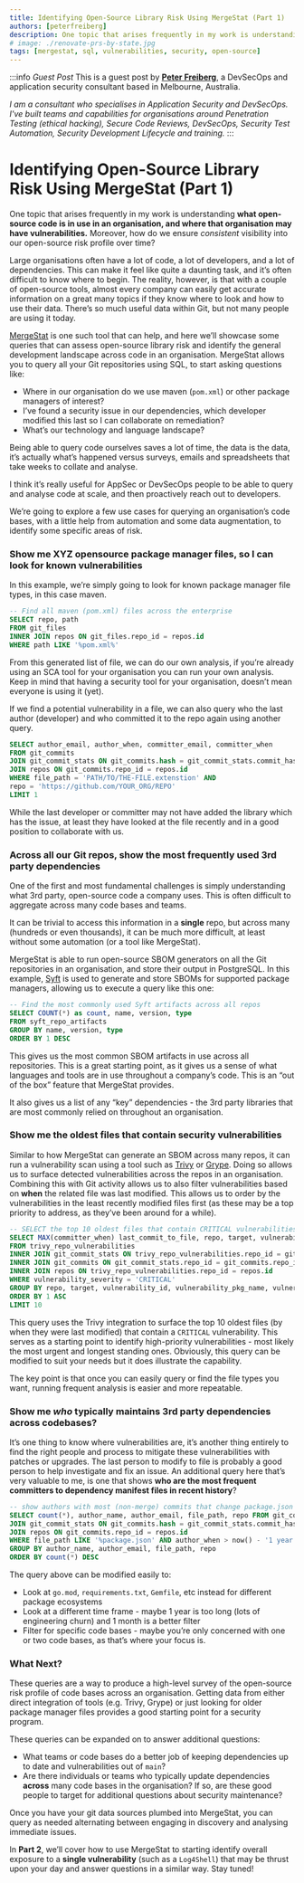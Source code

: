 ```yaml
---
title: Identifying Open-Source Library Risk Using MergeStat (Part 1)
authors: [peterfreiberg]
description: One topic that arises frequently in my work is understanding what open-source code is in use in an organisation, and where that organisation may have vulnerabilities. Moreover, how do we ensure consistent visibility into our open-source risk profile over time?
# image: ./renovate-prs-by-state.jpg
tags: [mergestat, sql, vulnerabilities, security, open-source]
---
```


:::info *Guest Post*
This is a guest post by [**Peter Freiberg**](https://www.linkedin.com/in/peterfreiberg/), a DevSecOps and application security consultant based in Melbourne, Australia.

*I am a consultant who specialises in Application Security and DevSecOps. I've built teams and capabilities for organisations around Penetration Testing (ethical hacking), Secure Code Reviews, DevSecOps, Security Test Automation, Security Development Lifecycle and training.*
:::

# Identifying Open-Source Library Risk Using MergeStat (Part 1)

One topic that arises frequently in my work is understanding **what open-source code is in use in an organisation, and where that organisation may have vulnerabilities.** Moreover, how do we ensure *consistent* visibility into our open-source risk profile over time?

Large organisations often have a lot of code, a lot of developers, and a lot of dependencies. This can make it feel like quite a daunting task, and it’s often difficult to know where to begin. The reality, however, is that with a couple of open-source tools, almost every company can easily get accurate information on a great many topics if they know where to look and how to use their data. There’s so much useful data within Git, but not many people are using it today. 

[MergeStat](https://github.com/mergestat/mergestat) is one such tool that can help, and here we’ll showcase some queries that can assess open-source library risk and identify the general development landscape across code in an organisation. MergeStat allows you to query all your Git repositories using SQL, to start asking questions like:

- Where in our organisation do we use maven (`pom.xml`) or other package managers of interest?
- I’ve found a security issue in our dependencies, which developer modified this last so I can collaborate on remediation?
- What’s our technology and language landscape?

Being able to query code ourselves saves a lot of time, the data is the data, it’s actually what’s happened versus surveys, emails and spreadsheets that take weeks to collate and analyse. 

I think it’s really useful for AppSec or DevSecOps people to be able to query and analyse code at scale, and then proactively reach out to developers. 

We’re going to explore a few use cases for querying an organisation’s code bases, with a little help from automation and some data augmentation, to identify some specific areas of risk. 

### Show me XYZ opensource package manager files, so I can look for known vulnerabilities

In this example, we’re simply going to look for known package manager file types, in this case maven.

```sql
-- Find all maven (pom.xml) files across the enterprise 
SELECT repo, path 
FROM git_files
INNER JOIN repos ON git_files.repo_id = repos.id
WHERE path LIKE '%pom.xml%'
```

From this generated list of file, we can do our own analysis, if you’re already using an SCA tool for your organisation you can run your own analysis.  Keep in mind that having a security tool for your organisation, doesn’t mean everyone is using it (yet).  

If we find a potential vulnerability in a file, we can also query who the last author (developer) and who committed it to the repo again using another query.

```sql
SELECT author_email, author_when, committer_email, committer_when
FROM git_commits
JOIN git_commit_stats ON git_commits.hash = git_commit_stats.commit_hash
JOIN repos ON git_commits.repo_id = repos.id
WHERE file_path = 'PATH/TO/THE-FILE.extenstion' AND 
repo = 'https://github.com/YOUR_ORG/REPO'
LIMIT 1
```

While the last developer or committer may not have added the library which has the issue, at least they have looked at the file recently and in a good position to collaborate with us.  

### Across all our Git repos, show the most frequently used 3rd party dependencies

One of the first and most fundamental challenges is simply understanding what 3rd party, open-source code a company uses. This is often difficult to aggregate across many code bases and teams.

It can be trivial to access this information in a ******single****** repo, but across many (hundreds or even thousands), it can be much more difficult, at least without some automation (or a tool like MergeStat). 

MergeStat is able to run open-source SBOM generators on all the Git repositories in an organisation, and store their output in PostgreSQL. In this example, [Syft](https://github.com/anchore/syft) is used to generate and store SBOMs for supported package managers, allowing us to execute a query like this one:

```sql
-- Find the most commonly used Syft artifacts across all repos
SELECT COUNT(*) as count, name, version, type
FROM syft_repo_artifacts
GROUP BY name, version, type
ORDER BY 1 DESC
```

This gives us the most common SBOM artifacts in use across all repositories. This is a great starting point, as it gives us a sense of what languages and tools are in use throughout a company’s code. This is an “out of the box” feature that MergeStat provides. 

It also gives us a list of any “key” dependencies - the 3rd party libraries that are most commonly relied on throughout an organisation.

### Show me the oldest files that contain security vulnerabilities

Similar to how MergeStat can generate an SBOM across many repos, it can run a vulnerability scan using a tool such as [Trivy](https://github.com/aquasecurity/trivy) or [Grype](https://github.com/anchore/grype). Doing so allows us to surface detected vulnerabilities across the repos in an organisation. Combining this with Git activity allows us to also filter vulnerabilities based on **************when************** the related file was last modified. This allows us to order by the vulnerabilities in the least recently modified files first (as these may be a top priority to address, as they’ve been around for a while).

```sql
-- SELECT the top 10 oldest files that contain CRITICAL vulnerabilities
SELECT MAX(committer_when) last_commit_to_file, repo, target, vulnerability_id, vulnerability_pkg_name, vulnerability_installed_version, vulnerability_severity
FROM trivy_repo_vulnerabilities
INNER JOIN git_commit_stats ON trivy_repo_vulnerabilities.repo_id = git_commit_stats.repo_id AND trivy_repo_vulnerabilities.target = git_commit_stats.file_path
INNER JOIN git_commits ON git_commit_stats.repo_id = git_commits.repo_id AND git_commit_stats.commit_hash = git_commits.hash
INNER JOIN repos ON trivy_repo_vulnerabilities.repo_id = repos.id
WHERE vulnerability_severity = 'CRITICAL'
GROUP BY repo, target, vulnerability_id, vulnerability_pkg_name, vulnerability_installed_version, vulnerability_severity
ORDER BY 1 ASC
LIMIT 10
```

This query uses the Trivy integration to surface the top 10 oldest files (by when they were last modified) that contain a `CRITICAL` vulnerability. This serves as a starting point to identify high-priority vulnerabilities - most likely the most urgent and longest standing ones. Obviously, this query can be modified to suit your needs but it does illustrate the capability. 

The key point is that once you can easily query or find the file types you want, running frequent analysis is easier and more repeatable. 

### Show me ***who*** typically maintains 3rd party dependencies across codebases?

It’s one thing to know where vulnerabilities are, it’s another thing entirely to find the right people and process to mitigate these vulnerabilities with patches or upgrades. The last person to modify to file is probably a good person to help investigate and fix an issue. An additional query here that’s very valuable to me, is one that shows **************************************************************who are the most frequent committers to dependency manifest files in recent history**************************************************************? 

```sql
-- show authors with most (non-merge) commits that change package.json files in the last year
SELECT count(*), author_name, author_email, file_path, repo FROM git_commits
JOIN git_commit_stats ON git_commits.hash = git_commit_stats.commit_hash
JOIN repos ON git_commits.repo_id = repos.id
WHERE file_path LIKE '%package.json' AND author_when > now() - '1 year'::interval AND parents < 2
GROUP BY author_name, author_email, file_path, repo
ORDER BY count(*) DESC
```

The query above can be modified easily to:

- Look at `go.mod`, `requirements.txt`, `Gemfile`, etc instead for different package ecosystems
- Look at a different time frame - maybe 1 year is too long (lots of engineering churn) and 1 month is a better filter
- Filter for specific code bases - maybe you’re only concerned with one or two code bases, as that’s where your focus is.

### What Next?

These queries are a way to produce a high-level survey of the open-source risk profile of code bases across an organisation. Getting data from either direct integration of tools (e.g. Trivy, Grype) or just looking for older package manager files provides a good starting point for a security program.

These queries can be expanded on to answer additional questions:

- What teams or code bases do a better job of keeping dependencies up to date and vulnerabilities out of `main`?
- Are there individuals or teams who typically update dependencies ******across****** many code bases in the organisation? If so, are these good people to target for additional questions about security maintenance?

Once you have your git data sources plumbed into MergeStat, you can query as needed alternating between engaging in discovery and analysing immediate issues. 

In **Part 2**, we’ll cover how to use MergeStat to starting identify overall exposure to a ****************************************single vulnerability**************************************** (such as a `Log4Shell`) that may be thrust upon your day and answer questions in a similar way. Stay tuned!
